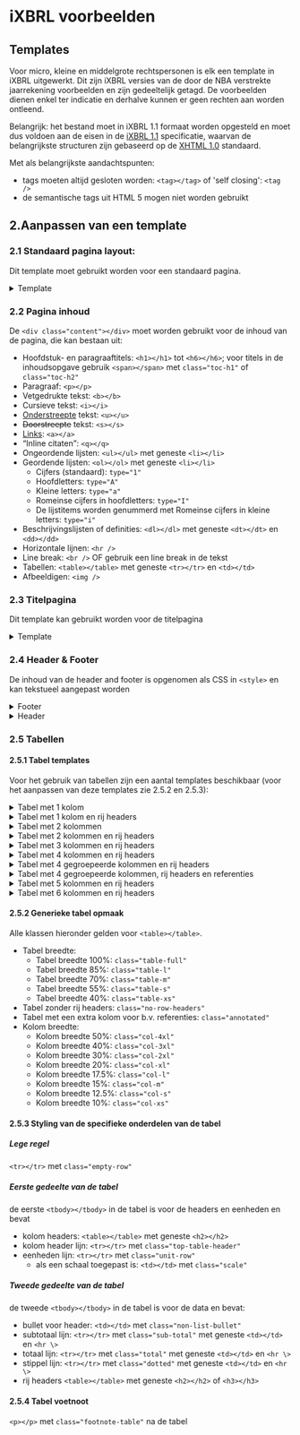 # iXBRL voorbeelden

## Templates

Voor micro, kleine en middelgrote rechtspersonen is elk een template in iXBRL uitgewerkt.
Dit zijn iXBRL versies van de door de NBA verstrekte jaarrekening voorbeelden en zijn gedeeltelijk getagd.
De voorbeelden dienen enkel ter indicatie en derhalve kunnen er geen rechten aan worden ontleend.

Belangrijk: het bestand moet in iXBRL 1.1 formaat worden opgesteld en moet dus voldoen aan de eisen in de [iXBRL 1.1](https://specifications.xbrl.org/work-product-index-inline-xbrl-inline-xbrl-1.1.html) specificatie, waarvan de belangrijkste structuren zijn gebaseerd op de [XHTML 1.0](https://www.w3.org/TR/xhtml1) standaard. 

Met als belangrijkste aandachtspunten:
- tags moeten altijd gesloten worden: `<tag></tag>` of 'self closing': `<tag />`
- de semantische tags uit HTML 5 mogen niet worden gebruikt

## 2.Aanpassen van een template

### 2.1 Standaard pagina layout:

Dit template moet gebruikt worden voor een standaard pagina.

<details>
<summary>Template</summary>

```html
<div class="page">
  <div class="header">
    <div class="header-content"></div>
    <div class="header-line"></div>
  </div>
  <div class="content">
  </div>
  <div class="footer">
    <div class="footer-content"></div>
    <div class="footer-page-number"></div>
  </div>
</div>
```

</details>

### 2.2 Pagina inhoud

De `<div class="content"></div>` moet worden gebruikt voor de inhoud van de pagina, die kan bestaan uit:
- Hoofdstuk- en paragraaftitels: `<h1></h1>` tot `<h6></h6>`; voor titels in de inhoudsopgave gebruik `<span></span>` met `class="toc-h1"` of `class="toc-h2"`
- Paragraaf: `<p></p>`
- Vetgedrukte tekst: `<b></b>`
- Cursieve tekst: `<i></i>`
- <ins>Onderstreepte</ins> tekst: `<u></u>`
- <s>Doorstreepte</s> tekst: `<s></s>`
- [Links](): `<a></a>`
- <q>Inline citaten</q>: `<q></q>`
- Ongeordende lijsten: `<ul></ul>` met geneste `<li></li>`
- Geordende lijsten: `<ol></ol>` met geneste `<li></li>`
  - Cijfers (standaard): `type="1"`
  - Hoofdletters: `type="A"`
  - Kleine letters: `type="a"`
  - Romeinse cijfers in hoofdletters: `type="I"`
  - De lijstitems worden genummerd met Romeinse cijfers in kleine letters: `type="i"`
- Beschrijvingslijsten of definities: `<dl></dl>` met geneste `<dt></dt>` en `<dd></dd>`
- Horizontale lijnen: `<hr />`
- Line break: `<br />` OF gebruik een line break in de tekst
- Tabellen: `<table></table>` met geneste `<tr></tr>` en `<td></td>`
- Afbeeldigen: `<img />`

### 2.3 Titelpagina

Dit template kan gebruikt worden voor de titelpagina
<details><summary>Template</summary>

```html
<div class="page">
  <div class="header">
    <div class="header-content"></div>
    <div class="header-line"></div>
  </div>
  <div class="content">
    <div class="title">
      <div class="title-line"></div>
      <div class="title-content">
        <first-page-title>Voorbeeld rapport 2022</first-page-title>
        <first-page-subtitle>De Middelgrote B.V.</first-page-subtitle>
        <first-page-subtitle>Statutaire vestigingsplaats</first-page-subtitle>
      </div>
    </div>
    <div class="date">
      <div class="date-line"></div>
      <div class="date-content">
        <p>d.d. maand 2024
          Kamer van Koophandel nr. 12345678
          Vastgesteld door de algemene vergadering op 19 maart 2023
        </p>
      </div>
    </div>
  </div>
  <div class="footer">
    <div class="footer-content"></div>
    <div class="footer-page-number"></div>
  </div>
</div>
```

</details>

### 2.4 Header & Footer

De inhoud van de header and footer is opgenomen als CSS in `<style>` en kan tekstueel aangepast worden

<details><summary>Footer</summary>

```css
.footer-content::after {
  content: "De ...... B.V., Statutaire vestigingsplaats";
}
```
```css
.page:nth-child(n+3) .footer-page-number::after {
  content: "Pagina " counter(page) " van ...";
}
```

</details>
<details><summary>Header</summary>

#### Header:

```css
.header-content::after {
  content: "Samenstellingsverklaring afgegeven d.d. ......";
}
```

</details>

### 2.5 Tabellen

#### 2.5.1 Tabel templates

Voor het gebruik van tabellen zijn een aantal templates beschikbaar (voor het aanpassen van deze templates zie 2.5.2 en 2.5.3):

<details>
<summary>Tabel met 1 kolom</summary>

```html
<table class="table-full">
  <colgroup>
    <col />
  </colgroup>
  <tbody>
    <tr>
      <td>
        <h2>kolom header</h2>
      </td>
    </tr>
    <tr class="empty-row top-table-header">
      <td>
        <hr />
      </td>
    </tr>
  </tbody>
  <tbody>
    <tr class="empty-row">
      <td></td>
    </tr>
    <tr>
      <td>rij</td>
    </tr>
  </tbody>
</table>
```

</details>
<details>
<summary>Tabel met 1 kolom en rij headers</summary>

```html
<table class="table-full col-m">
  <colgroup>
    <col />
    <col />
  </colgroup>
  <tbody>
    <tr>
      <td></td>
      <td>
        <h2>kolom header</h2>
      </td>
    </tr>
    <tr class="empty-row top-table-header">
      <td></td>
      <td>
        <hr />
      </td>
    </tr>
    <tr class="unit-row">
      <td class="scale">(x 1.000)</td>
      <td>€</td>
    </tr>
  </tbody>
  <tbody>
    <tr class="empty-row">
      <td colspan="2"></td>
    </tr>
    <tr>
      <td>
        <h2>rij header</h2>
      </td>
      <td>0</td>
    </tr>
    <tr>
      <td>
        <h3>rij header</h3>
      </td>
      <td>0</td>
    </tr>
    <tr>
      <td>rij header</td>
      <td>0</td>
    </tr>
    <tr class="empty-row sub-total">
      <td></td>
      <td>
        <hr />
      </td>
    </tr>
    <tr>
      <td></td>
      <td>0</td>
    </tr>
    <tr class="empty-row total">
      <td></td>
      <td>
        <hr />
      </td>
    </tr>
  </tbody>
</table>
```

</details>
<details>
<summary>Tabel met 2 kolommen</summary>

```html
<table class="table-full col-xl no-row-headers">
  <colgroup>
    <col />
    <col />
    <col />
  </colgroup>
  <tbody>
    <tr>
      <td>
        <h2>kolom header</h2>
      </td>
      <td></td>
      <td>
        <h2>kolom header</h2>
      </td>
    </tr>
    <tr class="empty-row top-table-header">
      <td>
        <hr />
      </td>
      <td></td>
      <td>
        <hr />
      </td>
    </tr>
  </tbody>
  <tbody>
    <tr class="empty-row">
      <td colspan="3"></td>
    </tr>
    <tr>
      <td>rij</td>
      <td></td>
      <td>0</td>
    </tr>
  </tbody>
</table>
```

</details>
<details>
<summary>Tabel met 2 kolommen en rij headers</summary>

```html
<table class="table-full col-m">
  <colgroup>
    <col />
    <col />
    <col />
    <col />
  </colgroup>
  <tbody>
    <tr>
      <td></td>
      <td>
        <h2>kolom header</h2>
      </td>
      <td></td>
      <td>
        <h2>kolom header</h2>
      </td>
    </tr>
    <tr class="empty-row top-table-header">
      <td></td>
      <td>
        <hr />
      </td>
      <td></td>
      <td>
        <hr />
      </td>
    </tr>
    <tr class="unit-row">
      <td class="scale">(x 1.000)</td>
      <td>€</td>
      <td></td>
      <td>€</td>
    </tr>
  </tbody>
  <tbody>
    <tr class="empty-row">
      <td colspan="4"></td>
    </tr>
    <tr>
      <td>
        <h2>rij header</h2>
      </td>
      <td>0</td>
      <td></td>
      <td>0</td>
    </tr>
      <td>
        <h3>rij header</h3>
      </td>
      <td>0</td>
      <td></td>
      <td>0</td>
    </tr>
    <tr>
      <td>rij header</td>
      <td>0</td>
      <td></td>
      <td>0</td>
    </tr>
    <tr class="empty-row sub-total">
      <td></td>
      <td>
        <hr />
      </td>
      <td></td>
      <td>
        <hr />
      </td>
    </tr>
    <tr>
      <td></td>
      <td>0</td>
      <td></td>
      <td>0</td>
    </tr>
    <tr class="empty-row total">
      <td></td>
      <td>
        <hr />
      </td>
      <td></td>
      <td>
        <hr />
      </td>
    </tr>
  </tbody>
</table>
```

</details>
<details>
<summary>Tabel met 3 kolommen en rij headers</summary>

```html
<table class="table-full col-m">
  <colgroup>
    <col />
    <col />
    <col />
    <col />
    <col />
    <col />
  </colgroup>
  <tbody>
    <tr>
      <td></td>
      <td>
        <h2>kolom header</h2>
      </td>
      <td></td>
      <td>
        <h2>kolom header</h2>
      </td>
      <td></td>
      <td>
        <h2>kolom header</h2>
      </td>
    </tr>
    <tr class="empty-row top-table-header">
      <td></td>
      <td>
        <hr />
      </td>
      <td></td>
      <td>
        <hr />
      </td>
      <td></td>
      <td>
        <hr />
      </td>
    </tr>
    <tr class="unit-row">
      <td class="scale">(x 1.000)</td>
      <td>€</td>
      <td></td>
      <td>€</td>
      <td></td>
      <td>€</td>
    </tr>
  </tbody>
  <tbody>
    <tr class="empty-row">
      <td colspan="6"></td>
    </tr>
    <tr>
      <td>
        <h2>rij header</h2>
      </td>
      <td>0</td>
      <td></td>
      <td>0</td>
      <td></td>
      <td>0</td>
    </tr>
    <tr>
      <td>
        <h3>rij header</h3>
      </td>
      <td>0</td>
      <td></td>
      <td>0</td>
      <td></td>
      <td>0</td>
    </tr>
    <tr>
      <td>rij header</td>
      <td>0</td>
      <td></td>
      <td>0</td>
      <td></td>
      <td>0</td>
    </tr>
    <tr class="empty-row sub-total">
      <td></td>
      <td>
        <hr />
      </td>
      <td></td>
      <td>
        <hr />
      </td>
      <td></td>
      <td>
        <hr />
      </td>
    </tr>
    <tr>
      <td></td>
      <td>0</td>
      <td></td>
      <td>0</td>
      <td></td>
      <td>0</td>
    </tr>
    <tr class="empty-row total">
      <td></td>
      <td>
        <hr />
      </td>
      <td></td>
      <td>
        <hr />
      </td>
      <td></td>
      <td>
        <hr />
      </td>
    </tr>
  </tbody>
</table>
```

</details>
<details>
<summary>Tabel met 4 kolommen en rij headers</summary>

```html
<table class="table-full col-m">
  <colgroup>
    <col />
    <col />
    <col />
    <col />
    <col />
    <col />
    <col />
    <col />
  </colgroup>
  <tbody>
    <tr>
      <td></td>
      <td>
        <h2>kolom header</h2>
      </td>
      <td></td>
      <td>
        <h2>kolom header</h2>
      </td>
      <td></td>
      <td>
        <h2>kolom header</h2>
      </td>
      <td></td>
      <td>
        <h2>kolom header</h2>
      </td>
    </tr>
    <tr class="empty-row top-table-header">
      <td></td>
      <td>
        <hr />
      </td>
      <td></td>
      <td>
        <hr />
      </td>
      <td></td>
      <td>
        <hr />
      </td>
      <td></td>
      <td>
        <hr />
      </td>
    </tr>
    <tr class="unit-row">
      <td class="scale">(x 1.000)</td>
      <td>€</td>
      <td></td>
      <td>€</td>
      <td></td>
      <td>€</td>
      <td></td>
      <td>€</td>
    </tr>
  </tbody>
  <tbody>
    <tr class="empty-row">
      <td colspan="8"></td>
    </tr>
    <tr>
      <td>
        <h2>rij header</h2>
      </td>
      <td>0</td>
      <td></td>
      <td>0</td>
      <td></td>
      <td>0</td>
      <td></td>
      <td>0</td>
    </tr>
    <tr>
      <td>
        <h3>rij header</h3>
      </td>
      <td>0</td>
      <td></td>
      <td>0</td>
      <td></td>
      <td>0</td>
      <td></td>
      <td>0</td>
    </tr>
    <tr>
      <td>rij header</td>
      <td>0</td>
      <td></td>
      <td>0</td>
      <td></td>
      <td>0</td>
      <td></td>
      <td>0</td>
    </tr>
    <tr class="empty-row sub-total">
      <td></td>
      <td>
        <hr />
      </td>
      <td></td>
      <td>
        <hr />
      </td>
      <td></td>
      <td>
        <hr />
      </td>
      <td></td>
      <td>
        <hr />
      </td>
    </tr>
    <tr>
      <td></td>
      <td>0</td>
      <td></td>
      <td>0</td>
      <td></td>
      <td>0</td>
      <td></td>
      <td>0</td>
    </tr>
    <tr class="empty-row total">
      <td></td>
      <td>
        <hr />
      </td>
      <td></td>
      <td>
        <hr />
      </td>
      <td></td>
      <td>
        <hr />
      </td>
      <td></td>
      <td>
        <hr />
      </td>
    </tr>
  </tbody>
</table>
```

</details>
<details>
<summary>Tabel met 4 gegroepeerde kolommen en rij headers</summary>

```html
<table class="table-full col-s">
        <colgroup>
          <col />
          <col />
          <col />
          <col />
          <col />
          <col />
          <col />
          <col />
        </colgroup>
        <tbody>
          <tr>
            <td></td>
            <td colspan="3">
              <h2>kolom header</h2>
            </td>
            <td></td>
            <td colspan="3">
              <h2>kolom header</h2>
            </td>
          </tr>
          <tr class="empty-row top-table-header">
            <td></td>
            <td colspan="3">
              <hr />
            </td>
            <td></td>
            <td colspan="3">
              <hr />
            </td>
          </tr>
          <tr class="unit-row">
            <td class="scale">(x 1.000)</td>
            <td>€</td>
            <td></td>
            <td>€</td>
            <td></td>
            <td>€</td>
            <td></td>
            <td>€</td>
          </tr>
        </tbody>
        <tbody>
          <tr class="empty-row">
            <td colspan="8"></td>
          </tr>
          <tr>
            <td>
              <h2>rij header</h2>
            </td>
            <td>0</td>
            <td></td>
            <td></td>
            <td></td>
            <td>0</td>
            <td></td>
            <td></td>
          </tr>
          <tr>
            <td>
              <h3>rij header</h3>
            </td>
            <td>0</td>
            <td></td>
            <td></td>
            <td></td>
            <td>0</td>
            <td></td>
            <td></td>
          </tr>
          <tr class="empty-row sub-total">
            <td></td>
            <td>
              <hr />
            </td>
            <td></td>
            <td></td>
            <td></td>
            <td>
              <hr />
            </td>
            <td></td>
            <td></td>
          </tr>
          <tr>
            <td>
              <h2>sub-totaal</h2>
            </td>
            <td></td>
            <td></td>
            <td>0</td>
            <td></td>
            <td></td>
            <td></td>
            <td>0</td>
          </tr>
          <tr class="empty-row sub-total">
            <td></td>
            <td></td>
            <td></td>
            <td>
              <hr />
            </td>
            <td></td>
            <td></td>
            <td></td>
            <td>
              <hr />
            </td>
          </tr>
          <tr>
            <td>
              <h2>totaal</h2>
            </td>
            <td></td>
            <td></td>
            <td>0</td>
            <td></td>
            <td></td>
            <td></td>
            <td>0</td>
          </tr>
          <tr class="empty-row total">
            <td></td>
            <td></td>
            <td></td>
            <td>
              <hr />
            </td>
            <td></td>
            <td></td>
            <td></td>
            <td>
              <hr />
            </td>
          </tr>
        </tbody>
      </table>
```

</details>
<details>
<summary>Tabel met 4 gegroepeerde kolommen, rij headers en referenties</summary>

```html
<table class="table-full col-s annotated">
        <colgroup>
          <col />
          <col />
          <col />
          <col />
          <col />
          <col />
          <col />
          <col />
          <col />
        </colgroup>
        <tbody>
          <tr>
            <td></td>
            <td></td>
            <td colspan="3">
              <h2>kolom header</h2>
            </td>
            <td></td>
            <td colspan="3">
              <h2>kolom header</h2>
            </td>
          </tr>
          <tr class="empty-row top-table-header">
            <td></td>
            <td></td>
            <td colspan="3">
              <hr />
            </td>
            <td></td>
            <td colspan="3">
              <hr />
            </td>
          </tr>
          <tr class="unit-row">
            <td class="scale">(x 1.000)</td>
            <td>Ref.</td>
            <td>€</td>
            <td></td>
            <td>€</td>
            <td></td>
            <td>€</td>
            <td></td>
            <td>€</td>
          </tr>
        </tbody>
        <tbody>
          <tr class="empty-row">
            <td colspan="9"></td>
          </tr>
          <tr>
            <td>
              <h2>rij header</h2>
            </td>
            <td>0.</td>
            <td>0</td>
            <td></td>
            <td></td>
            <td></td>
            <td>0</td>
            <td></td>
            <td></td>
          </tr>
          <tr>
            <td>
              <h3>rij header</h3>
            </td>
            <td>0.</td>
            <td>0</td>
            <td></td>
            <td></td>
            <td></td>
            <td>0</td>
            <td></td>
            <td></td>
          </tr>
          <tr class="empty-row sub-total">
            <td></td>
            <td></td>
            <td>
              <hr />
            </td>
            <td></td>
            <td></td>
            <td></td>
            <td>
              <hr />
            </td>
            <td></td>
            <td></td>
          </tr>
          <tr>
            <td>
              <h2>sub-totaal</h2>
            </td>
            <td></td>
            <td></td>
            <td></td>
            <td>0</td>
            <td></td>
            <td></td>
            <td></td>
            <td>0</td>
          </tr>
          <tr class="empty-row sub-total">
            <td></td>
            <td></td>
            <td></td>
            <td></td>
            <td>
              <hr />
            </td>
            <td></td>
            <td></td>
            <td></td>
            <td>
              <hr />
            </td>
          </tr>
          <tr>
            <td>
              <h2>totaal</h2>
            </td>
            <td></td>
            <td></td>
            <td></td>
            <td>0</td>
            <td></td>
            <td></td>
            <td></td>
            <td>0</td>
          </tr>
          <tr class="empty-row total">
            <td></td>
            <td></td>
            <td></td>
            <td></td>
            <td>
              <hr />
            </td>
            <td></td>
            <td></td>
            <td></td>
            <td>
              <hr />
            </td>
          </tr>
        </tbody>
      </table>
```

</details>
<details>
<summary>Tabel met 5 kolommen en rij headers</summary>

```html
<table class="table-full col-m">
  <colgroup>
    <col />
    <col />
    <col />
    <col />
    <col />
    <col />
    <col />
    <col />
    <col />
    <col />
  </colgroup>
  <tbody>
    <tr>
      <td></td>
      <td>
        <h2>kolom header</h2>
      </td>
      <td></td>
      <td>
        <h2>kolom header</h2>
      </td>
      <td></td>
      <td>
        <h2>kolom header</h2>
      </td>
      <td></td>
      <td>
        <h2>kolom header</h2>
      </td>
      <td></td>
      <td>
        <h2>kolom header</h2>
      </td>
    </tr>
    <tr class="empty-row top-table-header">
      <td></td>
      <td>
        <hr />
      </td>
      <td></td>
      <td>
        <hr />
      </td>
      <td></td>
      <td>
        <hr />
      </td>
      <td></td>
      <td>
        <hr />
      </td>
      <td></td>
      <td>
        <hr />
      </td>
    </tr>
    <tr class="unit-row">
      <td class="scale">(x 1.000)</td>
      <td>€</td>
      <td></td>
      <td>€</td>
      <td></td>
      <td>€</td>
      <td></td>
      <td>€</td>
      <td></td>
      <td>€</td>
    </tr>
  </tbody>
  <tbody>
    <tr class="empty-row">
      <td colspan="10"></td>
    </tr>
    <tr>
      <td>
        <h2>rij header</h2>
      </td>
      <td>0</td>
      <td></td>
      <td>0</td>
      <td></td>
      <td>0</td>
      <td></td>
      <td>0</td>
      <td></td>
      <td>0</td>
    </tr>
    <tr>
      <td>
        <h3>rij header</h3>
      </td>
      <td>0</td>
      <td></td>
      <td>0</td>
      <td></td>
      <td>0</td>
      <td></td>
      <td>0</td>
      <td></td>
      <td>0</td>
    </tr>
    <tr>
      <td>rij header</td>
      <td>0</td>
      <td></td>
      <td>0</td>
      <td></td>
      <td>0</td>
      <td></td>
      <td>0</td>
      <td></td>
      <td>0</td>
    </tr>
    <tr class="empty-row sub-total">
      <td></td>
      <td>
        <hr />
      </td>
      <td></td>
      <td>
        <hr />
      </td>
      <td></td>
      <td>
        <hr />
      </td>
      <td></td>
      <td>
        <hr />
      </td>
      <td></td>
      <td>
        <hr />
      </td>
    </tr>
    <tr>
      <td></td>
      <td>0</td>
      <td></td>
      <td>0</td>
      <td></td>
      <td>0</td>
      <td></td>
      <td>0</td>
      <td></td>
      <td>0</td>
    </tr>
    <tr class="empty-row total">
      <td></td>
      <td>
        <hr />
      </td>
      <td></td>
      <td>
        <hr />
      </td>
      <td></td>
      <td>
        <hr />
      </td>
      <td></td>
      <td>
        <hr />
      </td>
      <td></td>
      <td>
        <hr />
      </td>
    </tr>
  </tbody>
</table>
```

</details>
<details>
<summary>Tabel met 6 kolommen en rij headers</summary>

```html
<table class="table-full col-s">
  <colgroup>
    <col />
    <col />
    <col />
    <col />
    <col />
    <col />
    <col />
    <col />
    <col />
    <col />
    <col />
    <col />
  </colgroup>
  <tbody>
    <tr>
      <td></td>
      <td>
        <h2>kolom header</h2>
      </td>
      <td></td>
      <td>
        <h2>kolom header</h2>
      </td>
      <td></td>
      <td>
        <h2>kolom header</h2>
      </td>
      <td></td>
      <td>
        <h2>kolom header</h2>
      </td>
      <td></td>
      <td>
        <h2>kolom header</h2>
      </td>
      <td></td>
      <td>
        <h2>kolom header</h2>
      </td>
    </tr>
    <tr class="empty-row top-table-header">
      <td></td>
      <td>
        <hr />
      </td>
      <td></td>
      <td>
        <hr />
      </td>
      <td></td>
      <td>
        <hr />
      </td>
      <td></td>
      <td>
        <hr />
      </td>
      <td></td>
      <td>
        <hr />
      </td>
      <td></td>
      <td>
        <hr />
      </td>
    </tr>
    <tr class="unit-row">
      <td class="scale">(x 1.000)</td>
      <td>€</td>
      <td></td>
      <td>€</td>
      <td></td>
      <td>€</td>
      <td></td>
      <td>€</td>
      <td></td>
      <td>€</td>
      <td></td>
      <td>€</td>
    </tr>
  </tbody>
  <tbody>
    <tr class="empty-row">
      <td colspan="12"></td>
    </tr>
    <tr>
      <td>
        <h2>rij header</h2>
      </td>
      <td>0</td>
      <td></td>
      <td>0</td>
      <td></td>
      <td>0</td>
      <td></td>
      <td>0</td>
      <td></td>
      <td>0</td>
      <td></td>
      <td>0</td>
    </tr>
    <tr>
      <td>
        <h3>rij header</h3>
      </td>
      <td>0</td>
      <td></td>
      <td>0</td>
      <td></td>
      <td>0</td>
      <td></td>
      <td>0</td>
      <td></td>
      <td>0</td>
      <td></td>
      <td>0</td>
    </tr>
    <tr>
      <td>rij header</td>
      <td>0</td>
      <td></td>
      <td>0</td>
      <td></td>
      <td>0</td>
      <td></td>
      <td>0</td>
      <td></td>
      <td>0</td>
      <td></td>
      <td>0</td>
    </tr>
    <tr class="empty-row sub-total">
      <td></td>
      <td>
        <hr />
      </td>
      <td></td>
      <td>
        <hr />
      </td>
      <td></td>
      <td>
        <hr />
      </td>
      <td></td>
      <td>
        <hr />
      </td>
      <td></td>
      <td>
        <hr />
      </td>
      <td></td>
      <td>
        <hr />
      </td>
    </tr>
    <tr>
      <td></td>
      <td>0</td>
      <td></td>
      <td>0</td>
      <td></td>
      <td>0</td>
      <td></td>
      <td>0</td>
      <td></td>
      <td>0</td>
      <td></td>
      <td>0</td>
    </tr>
    <tr class="empty-row total">
      <td></td>
      <td>
        <hr />
      </td>
      <td></td>
      <td>
        <hr />
      </td>
      <td></td>
      <td>
        <hr />
      </td>
      <td></td>
      <td>
        <hr />
      </td>
      <td></td>
      <td>
        <hr />
      </td>
      <td></td>
      <td>
        <hr />
      </td>
    </tr>
  </tbody>
</table>
```

</details>

#### 2.5.2 Generieke tabel opmaak
Alle klassen hieronder gelden voor `<table></table>`.
- Tabel breedte:
  - Tabel breedte 100%: `class="table-full"`
  - Tabel breedte 85%: `class="table-l"`
  - Tabel breedte 70%: `class="table-m"`
  - Tabel breedte 55%: `class="table-s"`
  - Tabel breedte 40%: `class="table-xs"`
- Tabel zonder rij headers: `class="no-row-headers"`
- Tabel met een extra kolom voor b.v. referenties: `class="annotated"`
- Kolom breedte:
  - Kolom breedte 50%: `class="col-4xl"`
  - Kolom breedte 40%: `class="col-3xl"`
  - Kolom breedte 30%: `class="col-2xl"`
  - Kolom breedte 20%: `class="col-xl"`
  - Kolom breedte 17.5%: `class="col-l"`
  - Kolom breedte 15%: `class="col-m"`
  - Kolom breedte 12.5%: `class="col-s"`
  - Kolom breedte 10%: `class="col-xs"`

#### 2.5.3 Styling van de specifieke onderdelen van de tabel

##### Lege regel

`<tr></tr>` met `class="empty-row"`

##### Eerste gedeelte van de tabel

de eerste `<tbody></tbody>` in de tabel is voor de headers en eenheden en bevat
- kolom headers: `<table></table>` met geneste `<h2></h2>`
- kolom header lijn: `<tr></tr>` met `class="top-table-header"`
- eenheden lijn: `<tr></tr>` met `class="unit-row"`
  - als een schaal toegepast is: `<td></td>` met `class="scale"`

##### Tweede gedeelte van de tabel

de tweede `<tbody></tbody>` in de tabel is voor de data en bevat:
- bullet voor header: `<td></td>` met `class="non-list-bullet"`
- subtotaal lijn: `<tr></tr>` met `class="sub-total"` met geneste `<td></td>` en `<hr \>`
- totaal lijn: `<tr></tr>` met `class="total"` met geneste `<td></td>` en `<hr \>`
- stippel lijn: `<tr></tr>` met `class="dotted"` met geneste `<td></td>` en `<hr \>`
- rij headers `<table></table>` met geneste `<h2></h2>` of `<h3></h3>`

#### 2.5.4 Tabel voetnoot

`<p></p>` met `class="footnote-table"` na de tabel
